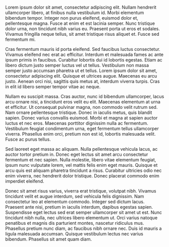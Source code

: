 Lorem ipsum dolor sit amet, consectetur adipiscing elit. Nullam hendrerit ullamcorper libero, at finibus nulla vestibulum id. Morbi elementum bibendum tempor. Integer non purus eleifend, euismod dolor et, pellentesque magna. Fusce at enim et est lacinia semper. Nunc tristique dolor urna, non tincidunt nibh varius eu. Praesent porta ut eros et sodales. Vivamus fringilla neque tellus, sit amet tristique risus aliquet et. Fusce sed fermentum mi.

Cras fermentum mauris id porta eleifend. Sed faucibus luctus consectetur. Vivamus eleifend nec erat ac efficitur. Interdum et malesuada fames ac ante ipsum primis in faucibus. Curabitur lobortis dui id lobortis egestas. Etiam ac libero dictum justo semper luctus vel ut tellus. Vestibulum non massa semper justo accumsan pharetra ut et tellus. Lorem ipsum dolor sit amet, consectetur adipiscing elit. Quisque et ultrices augue. Maecenas eu arcu justo. Aenean orci nisi, sagittis quis metus at, interdum viverra turpis. Cras in elit id libero semper tempor vitae ac neque.

Nullam eu suscipit massa. Cras auctor, nunc id bibendum ullamcorper, lacus arcu ornare nisi, a tincidunt eros velit eu elit. Maecenas elementum at urna et efficitur. Ut consequat pulvinar magna, non commodo velit rutrum sed. Nam ornare 
pellentesque tristique. Donec in iaculis metus, quis blandit sapien. Donec varius convallis euismod. Morbi et magna at sapien auctor luctus et nec eros. Maecenas porttitor dignissim nulla ac fermentum. Vestibulum feugiat condimentum urna, eget fermentum tellus ullamcorper viverra. Phasellus enim orci, pretium non est id, lobortis malesuada velit. Fusce ac purus tellus.

Sed laoreet eget massa ac aliquam. Nulla pellentesque vehicula lacus, ac auctor tortor pretium in. Donec eget lectus sit amet arcu consectetur fermentum et nec sapien. Nulla molestie, libero vitae elementum feugiat, ipsum nunc vulputate lorem, vel mattis felis enim eget mauris. Quisque et arcu quis est aliquam pharetra tincidunt a risus. Curabitur ultricies odio nec enim viverra, nec hendrerit dolor tristique. Donec placerat commodo enim imperdiet eleifend.

Donec sit amet risus varius, viverra erat tristique, volutpat nibh. Vivamus tincidunt velit et augue interdum, sed vehicula felis dignissim. Nam consectetur leo at elementum commodo. Integer sed dictum lacus. Praesent ante nisi, pretium in iaculis interdum, dapibus egestas sapien. Suspendisse eget lectus sed erat semper ullamcorper sit amet ut est. Nunc tincidunt nibh nulla, nec ultrices libero elementum ut. Orci varius natoque penatibus et magnis dis parturient montes, nascetur ridiculus mus. Phasellus pretium nunc diam, ac faucibus nibh ornare nec. Duis id mauris a ligula malesuada accumsan. Quisque vestibulum lectus nec varius bibendum. Phasellus sit amet quam diam.